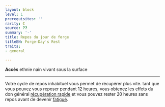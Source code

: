 ```yaml
---
layout: block
level: 1
prerequisites: ''
rarity: C
source: ??
summary: '-'
title: Repos du jour de forge
titleEN: Forge-Day's Rest
traits:
- general

---
```


<p><span id="ctl00_MainContent_DetailedOutput"><strong>Accès</strong> ethnie nain vivant sous la surface<br></span></p>
<hr>
<p>Votre cycle de repos inhabituel vous permet de récupérer plus vite. tant que vous pouvez vous reposer pendant 12 heures, vous obtenez les effets du don général <a href="https://2e.aonprd.com/Feats.aspx?ID=782">récupération rapide</a> et vous pouvez rester 20 heures sans repos avant de devenir <a href="https://2e.aonprd.com/Conditions.aspx?ID=15">fatigué</a>.&nbsp;</p>